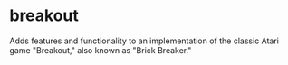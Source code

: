 # breakout
Adds features and functionality to an implementation of the classic Atari game "Breakout," also known as "Brick Breaker."
